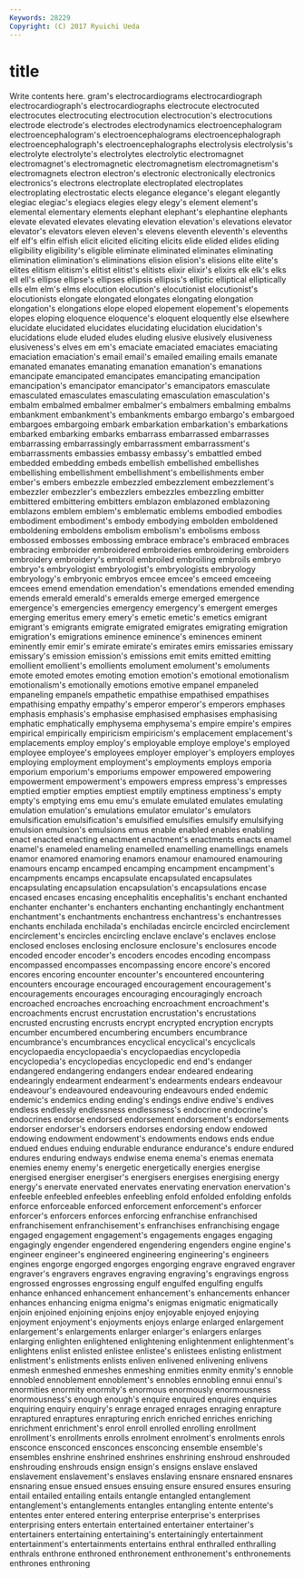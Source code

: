 ```yaml
---
Keywords: 28229 
Copyright: (C) 2017 Ryuichi Ueda
---
```


# title

Write contents here.
gram's electrocardiograms electrocardiograph electrocardiograph's electrocardiographs electrocute
electrocuted electrocutes electrocuting electrocution electrocution's electrocutions electrode electrode's electrodes electrodynamics
electroencephalogram electroencephalogram's electroencephalograms electroencephalograph electroencephalograph's electroencephalographs electrolysis electrolysis's electrolyte electrolyte's
electrolytes electrolytic electromagnet electromagnet's electromagnetic electromagnetism electromagnetism's electromagnets electron electron's
electronic electronically electronics electronics's electrons electroplate electroplated electroplates electroplating electrostatic
elects elegance elegance's elegant elegantly elegiac elegiac's elegiacs elegies elegy
elegy's element element's elemental elementary elements elephant elephant's elephantine elephants
elevate elevated elevates elevating elevation elevation's elevations elevator elevator's elevators
eleven eleven's elevens eleventh eleventh's elevenths elf elf's elfin elfish
elicit elicited eliciting elicits elide elided elides eliding eligibility eligibility's
eligible eliminate eliminated eliminates eliminating elimination elimination's eliminations elision elision's
elisions elite elite's elites elitism elitism's elitist elitist's elitists elixir
elixir's elixirs elk elk's elks ell ell's ellipse ellipse's ellipses
ellipsis ellipsis's elliptic elliptical elliptically ells elm elm's elms elocution
elocution's elocutionist elocutionist's elocutionists elongate elongated elongates elongating elongation elongation's
elongations elope eloped elopement elopement's elopements elopes eloping eloquence eloquence's
eloquent eloquently else elsewhere elucidate elucidated elucidates elucidating elucidation elucidation's
elucidations elude eluded eludes eluding elusive elusively elusiveness elusiveness's elves
em em's emaciate emaciated emaciates emaciating emaciation emaciation's email email's
emailed emailing emails emanate emanated emanates emanating emanation emanation's emanations
emancipate emancipated emancipates emancipating emancipation emancipation's emancipator emancipator's emancipators emasculate
emasculated emasculates emasculating emasculation emasculation's embalm embalmed embalmer embalmer's embalmers
embalming embalms embankment embankment's embankments embargo embargo's embargoed embargoes embargoing
embark embarkation embarkation's embarkations embarked embarking embarks embarrass embarrassed embarrasses
embarrassing embarrassingly embarrassment embarrassment's embarrassments embassies embassy embassy's embattled embed
embedded embedding embeds embellish embellished embellishes embellishing embellishment embellishment's embellishments
ember ember's embers embezzle embezzled embezzlement embezzlement's embezzler embezzler's embezzlers
embezzles embezzling embitter embittered embittering embitters emblazon emblazoned emblazoning emblazons
emblem emblem's emblematic emblems embodied embodies embodiment embodiment's embody embodying
embolden emboldened emboldening emboldens embolism embolism's embolisms emboss embossed embosses
embossing embrace embrace's embraced embraces embracing embroider embroidered embroideries embroidering
embroiders embroidery embroidery's embroil embroiled embroiling embroils embryo embryo's embryologist
embryologist's embryologists embryology embryology's embryonic embryos emcee emcee's emceed emceeing
emcees emend emendation emendation's emendations emended emending emends emerald emerald's
emeralds emerge emerged emergence emergence's emergencies emergency emergency's emergent emerges
emerging emeritus emery emery's emetic emetic's emetics emigrant emigrant's emigrants
emigrate emigrated emigrates emigrating emigration emigration's emigrations eminence eminence's eminences
eminent eminently emir emir's emirate emirate's emirates emirs emissaries emissary
emissary's emission emission's emissions emit emits emitted emitting emollient emollient's
emollients emolument emolument's emoluments emote emoted emotes emoting emotion emotion's
emotional emotionalism emotionalism's emotionally emotions emotive empanel empaneled empaneling empanels
empathetic empathise empathised empathises empathising empathy empathy's emperor emperor's emperors
emphases emphasis emphasis's emphasise emphasised emphasises emphasising emphatic emphatically emphysema
emphysema's empire empire's empires empirical empirically empiricism empiricism's emplacement emplacement's
emplacements employ employ's employable employe employe's employed employee employee's employees
employer employer's employers employes employing employment employment's employments employs emporia
emporium emporium's emporiums empower empowered empowering empowerment empowerment's empowers empress
empress's empresses emptied emptier empties emptiest emptily emptiness emptiness's empty
empty's emptying ems emu emu's emulate emulated emulates emulating emulation
emulation's emulations emulator emulator's emulators emulsification emulsification's emulsified emulsifies emulsify
emulsifying emulsion emulsion's emulsions emus enable enabled enables enabling enact
enacted enacting enactment enactment's enactments enacts enamel enamel's enameled enameling
enamelled enamelling enamellings enamels enamor enamored enamoring enamors enamour enamoured
enamouring enamours encamp encamped encamping encampment encampment's encampments encamps encapsulate
encapsulated encapsulates encapsulating encapsulation encapsulation's encapsulations encase encased encases encasing
encephalitis encephalitis's enchant enchanted enchanter enchanter's enchanters enchanting enchantingly enchantment
enchantment's enchantments enchantress enchantress's enchantresses enchants enchilada enchilada's enchiladas encircle
encircled encirclement encirclement's encircles encircling enclave enclave's enclaves enclose enclosed
encloses enclosing enclosure enclosure's enclosures encode encoded encoder encoder's encoders
encodes encoding encompass encompassed encompasses encompassing encore encore's encored encores
encoring encounter encounter's encountered encountering encounters encourage encouraged encouragement encouragement's
encouragements encourages encouraging encouragingly encroach encroached encroaches encroaching encroachment encroachment's
encroachments encrust encrustation encrustation's encrustations encrusted encrusting encrusts encrypt encrypted
encryption encrypts encumber encumbered encumbering encumbers encumbrance encumbrance's encumbrances encyclical
encyclical's encyclicals encyclopaedia encyclopaedia's encyclopaedias encyclopedia encyclopedia's encyclopedias encyclopedic end
end's endanger endangered endangering endangers endear endeared endearing endearingly endearment
endearment's endearments endears endeavour endeavour's endeavoured endeavouring endeavours ended endemic
endemic's endemics ending ending's endings endive endive's endives endless endlessly
endlessness endlessness's endocrine endocrine's endocrines endorse endorsed endorsement endorsement's endorsements
endorser endorser's endorsers endorses endorsing endow endowed endowing endowment endowment's
endowments endows ends endue endued endues enduing endurable endurance endurance's
endure endured endures enduring endways endwise enema enema's enemas enemata
enemies enemy enemy's energetic energetically energies energise energised energiser energiser's
energisers energises energising energy energy's enervate enervated enervates enervating enervation
enervation's enfeeble enfeebled enfeebles enfeebling enfold enfolded enfolding enfolds enforce
enforceable enforced enforcement enforcement's enforcer enforcer's enforcers enforces enforcing enfranchise
enfranchised enfranchisement enfranchisement's enfranchises enfranchising engage engaged engagement engagement's engagements
engages engaging engagingly engender engendered engendering engenders engine engine's engineer
engineer's engineered engineering engineering's engineers engines engorge engorged engorges engorging
engrave engraved engraver engraver's engravers engraves engraving engraving's engravings engross
engrossed engrosses engrossing engulf engulfed engulfing engulfs enhance enhanced enhancement
enhancement's enhancements enhancer enhances enhancing enigma enigma's enigmas enigmatic enigmatically
enjoin enjoined enjoining enjoins enjoy enjoyable enjoyed enjoying enjoyment enjoyment's
enjoyments enjoys enlarge enlarged enlargement enlargement's enlargements enlarger enlarger's enlargers
enlarges enlarging enlighten enlightened enlightening enlightenment enlightenment's enlightens enlist enlisted
enlistee enlistee's enlistees enlisting enlistment enlistment's enlistments enlists enliven enlivened
enlivening enlivens enmesh enmeshed enmeshes enmeshing enmities enmity enmity's ennoble
ennobled ennoblement ennoblement's ennobles ennobling ennui ennui's enormities enormity enormity's
enormous enormously enormousness enormousness's enough enough's enquire enquired enquires enquiries
enquiring enquiry enquiry's enrage enraged enrages enraging enrapture enraptured enraptures
enrapturing enrich enriched enriches enriching enrichment enrichment's enrol enroll enrolled
enrolling enrollment enrollment's enrollments enrolls enrolment enrolment's enrolments enrols ensconce
ensconced ensconces ensconcing ensemble ensemble's ensembles enshrine enshrined enshrines enshrining
enshroud enshrouded enshrouding enshrouds ensign ensign's ensigns enslave enslaved enslavement
enslavement's enslaves enslaving ensnare ensnared ensnares ensnaring ensue ensued ensues
ensuing ensure ensured ensures ensuring entail entailed entailing entails entangle
entangled entanglement entanglement's entanglements entangles entangling entente entente's ententes enter
entered entering enterprise enterprise's enterprises enterprising enters entertain entertained entertainer
entertainer's entertainers entertaining entertaining's entertainingly entertainment entertainment's entertainments entertains enthral
enthralled enthralling enthrals enthrone enthroned enthronement enthronement's enthronements enthrones enthroning
